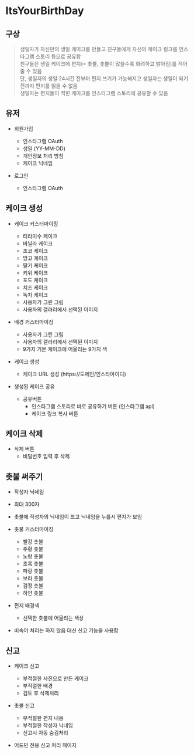 # ItsYourBirthDay

## 구상
> 생일자가 자신만의 생일 케이크를 만들고 친구들에게 자신의 케이크 링크를 인스타그램 스토리 등으로 공유함  
> 친구들은 생일 케이크에 편지(= 촛불, 촛불이 많을수록 화려하고 밝아짐)를 적어줄 수 있음  
> 단, 생일자의 생일 24시간 전부터 편지 쓰기가 가능해지고 생일자는 생일이 되기 전까지 편지를 읽을 수 없음  
> 생일자는 편지들이 적힌 케이크를 인스타그램 스토리에 공유할 수 있음  

## 유저
- 회원가입
    - 인스타그램 OAuth <!-- 인스타그램 API로 어떻게 할 것 인가? / 모르겟어요.. 이부분은 OAuth를 공부 해봐야 할거 같아요 -->
    - 생일 (YY-MM-DD)
    - 개인정보 처리 방침
    - 케이크 닉네임

- 로그인
    - 인스타그램 OAuth

## 케이크 생성
- 케이크 커스터마이징
    - 티라미수 케이크
    - 바닐라 케이크
    - 초코 케이크
    - 망고 케이크
    - 딸기 케이크
    - 키위 케이크
    - 포도 케이크
    - 치즈 케이크
    - 녹차 케이크
    - 사용자가 그린 그림
    - 사용자의 갤러리에서 선택된 이미지

- 배경 커스터마이징
    - 사용자가 그린 그림
    - 사용자의 갤러리에서 선택된 이미지
    - 9가지 기본 케이크에 어울리는 9가지 색

- 케이크 생성
    - 케이크 URL 생성 (https://도메인/인스타아이디)

- 생성된 케이크 공유
    - 공유버튼
        - 인스타그램 스토리로 바로 공유하기 버튼 (인스타그램 api)
        - 케이크 링크 복사 버튼

## 케이크 삭제
- 삭제 버튼
    - 비밀번호 입력 후 삭제

## 촛불 써주기
- 작성자 닉네임
- 최대 300자
- 촛불에 작성자의 닉네임이 뜨고 닉네임을 누를시 편지가 보임
- 촛불 커스터마이징
    - 빨강 촛불 
    - 주황 촛불
    - 노랑 촛불
    - 초록 촛불
    - 파랑 촛불
    - 보라 촛불
    - 검정 촛불
    - 하얀 촛불

- 편지 배경색
    - 선택한 촛불에 어울리는 색상

- 비속어 처리는 하지 않음 대신 신고 기능을 사용함

## 신고
- 케이크 신고
    - 부적절한 사진으로 만든 케이크
    - 부적절한 배경
    - 검토 후 삭제처리

- 촛불 신고
    - 부적절한 편지 내용
    - 부적절한 작성자 닉네임
    - 신고시 자동 숨김처리

- 어드민 전용 신고 처리 페이지